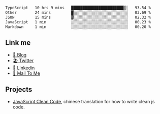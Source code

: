 <!--START_SECTION:waka-->

```txt
TypeScript   10 hrs 9 mins   ███████████████████████▒░   93.54 %
Other        24 mins         █░░░░░░░░░░░░░░░░░░░░░░░░   03.69 %
JSON         15 mins         ▓░░░░░░░░░░░░░░░░░░░░░░░░   02.32 %
JavaScript   1 min           ░░░░░░░░░░░░░░░░░░░░░░░░░   00.23 %
Markdown     1 min           ░░░░░░░░░░░░░░░░░░░░░░░░░   00.20 %
```

<!--END_SECTION:waka-->

## Link me

- [📕 Blog](https://chris-yu.vercel.app/)
- [🏖️ Twitter](https://twitter.com/yuetong3yu)
- [🧳 Linkedin](https://www.linkedin.com/in/yuetong3yu)
- [📧 Mail To Me](mailto:yuetong3yu@gmail.com)


## Projects 

- [JavaScript Clean Code](https://js-clean-code-cn.vercel.app/), chinese translation for how to write clean js code.
